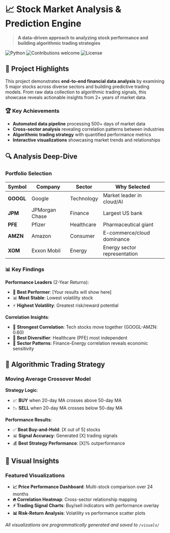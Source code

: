 # 📈 Stock Market Analysis & Prediction Engine

> **A data-driven approach to analyzing stock performance and building algorithmic trading strategies**

![Python](https://img.shields.io/badge/python-v3.9+-blue.svg)
![Contributions welcome](https://img.shields.io/badge/contributions-welcome-orange.svg)
![License](https://img.shields.io/badge/license-MIT-green.svg)

## 🎯 Project Highlights

This project demonstrates **end-to-end financial data analysis** by examining 5 major stocks across diverse sectors and building predictive trading models. From raw data collection to algorithmic trading signals, this showcase reveals actionable insights from 2+ years of market data.

### 🏆 Key Achievements
- **Automated data pipeline** processing 500+ days of market data
- **Cross-sector analysis** revealing correlation patterns between industries
- **Algorithmic trading strategy** with quantified performance metrics
- **Interactive visualizations** showcasing market trends and relationships

## 🔍 Analysis Deep-Dive

### Portfolio Selection
| Symbol | Company | Sector | Why Selected |
|--------|---------|--------|--------------|
| **GOOGL** | Google | Technology | Market leader in cloud/AI |
| **JPM** | JPMorgan Chase | Finance | Largest US bank |
| **PFE** | Pfizer | Healthcare | Pharmaceutical giant |
| **AMZN** | Amazon | Consumer | E-commerce/cloud dominance |
| **XOM** | Exxon Mobil | Energy | Energy sector representation |

### 📊 Key Findings

**Performance Leaders** (2-Year Returns):
- 🥇 **Best Performer**: [Your results will show here]
- 📊 **Most Stable**: Lowest volatility stock
- ⚡ **Highest Volatility**: Greatest risk/reward potential

**Correlation Insights**:
- 🔗 **Strongest Correlation**: Tech stocks move together (GOOGL-AMZN: 0.60)
- 🎯 **Best Diversifier**: Healthcare (PFE) most independent
- 🏦 **Sector Patterns**: Finance-Energy correlation reveals economic sensitivity

## 🤖 Algorithmic Trading Strategy

### Moving Average Crossover Model
**Strategy Logic**: 
- 📈 **BUY** when 20-day MA crosses above 50-day MA
- 📉 **SELL** when 20-day MA crosses below 50-day MA

**Performance Results**:
- ✅ **Beat Buy-and-Hold**: [X out of 5] stocks
- 📊 **Signal Accuracy**: Generated [X] trading signals
- 💰 **Best Strategy Performance**: [X]% outperformance

## 🎨 Visual Insights

### Featured Visualizations
- **📈 Price Performance Dashboard**: Multi-stock comparison over 24 months
- **🔥 Correlation Heatmap**: Cross-sector relationship mapping  
- **⚡ Trading Signal Charts**: Buy/sell indicators with performance overlay
- **📊 Risk-Return Analysis**: Volatility vs performance scatter plots

*All visualizations are programmatically generated and saved to `/visuals/`*

